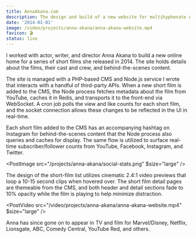 ```yaml
---
title: AnnaAkana.com
description: The design and build of a new website for multihyphenate Anna Akana, including a custom Node.js service that pipes realtime statistics to the UI via websockets.
date: '2014-01-01'
image: /video/projects/anna-akana/anna-akana-website.mp4
favicon: 🎬
status: live
---
```


I worked with actor, writer, and director Anna Akana to build a new online home for a series of short films she released in 2014. The site holds details about the films, their cast and crew, and behind-the-scenes content.

The site is managed with a PHP-based CMS and Node.js service I wrote that interacts with a handful of third-party APIs. When a new short film is added to the CMS, the Node process fetches metadata about the film from YouTube, caches it in Redis, and transports it to the front-end via WebSocket. A cron job polls the view and like counts for each short film, and the socket connection allows these changes to be reflected in the UI in real-time.

Each short film added to the CMS has an accompanying hashtag on Instagram for behind-the-scenes content that the Node process also queries and caches for display. The same flow is utilized to surface real-time subscriber/follower counts from YouTube, Facebook, Instagram, and Twitter.

<PostImage src="/projects/anna-akana/social-stats.png" $size="large" />

The design of the short-film list utilizes cinematic 2.4:1 video previews that loop a 10-15 second clips when hovered over. The short film detail pages are themeable from the CMS, and both header and detail sections fade to 10% opacity while the film is playing to help minimize distraction.

<PostVideo src="/video/projects/anna-akana/anna-akana-website.mp4" $size="large" />

Anna has since gone on to appear in TV and film for Marvel/Disney, Netflix, Lionsgate, ABC, Comedy Central, YouTube Red, and others.
